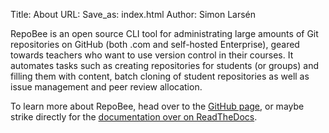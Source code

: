Title: About
URL:
Save_as: index.html
Author: Simon Larsén

RepoBee is an open source CLI tool for administrating large amounts of Git
repositories on GitHub (both .com and self-hosted Enterprise), geared towards
teachers who want to use version control in their courses. It automates tasks
such as creating repositories for students (or groups) and filling them with
content, batch cloning of student repositories as well as issue management and
peer review allocation.

To learn more about RepoBee, head over to the
[GitHub page](https://github.com/repobee/repobee), or maybe strike directly for
the [documentation over on ReadTheDocs](https://repobee.readthedocs.io).
